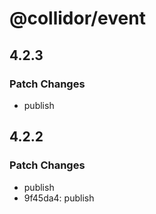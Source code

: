 # @collidor/event

## 4.2.3

### Patch Changes

- publish

## 4.2.2

### Patch Changes

- publish
- 9f45da4: publish
